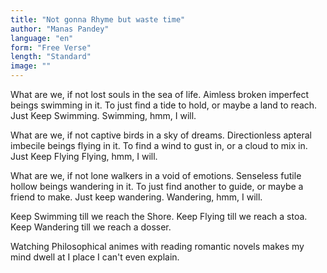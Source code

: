```yaml
---
title: "Not gonna Rhyme but waste time"
author: "Manas Pandey"
language: "en"
form: "Free Verse"
length: "Standard"
image: ""
---
```

What are we, if not lost souls in the sea of life.
Aimless broken imperfect beings swimming in it.
To just find a tide to hold, or maybe a land to reach.
Just Keep Swimming.
Swimming, hmm, I will.

What are we, if not captive birds in a sky of dreams.
Directionless apteral imbecile beings flying in it.
To find a wind to gust in, or a cloud to mix in.
Just Keep Flying
Flying, hmm, I will.

What are we, if not lone walkers in a void of emotions.
Senseless futile hollow beings wandering in it.
To just find another to guide, or maybe a friend to make.
Just keep wandering.
Wandering, hmm, I will.

Keep Swimming till we reach the Shore.
Keep Flying till we reach a stoa.
Keep Wandering till we reach a dosser.

Watching Philosophical animes with reading romantic novels makes my mind dwell at I place I can't even explain.